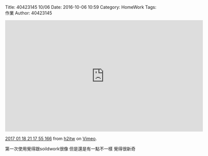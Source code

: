 Title: 40423145 10/06
Date: 2016-10-06 10:59
Category: HomeWork
Tags: 作業
Author: 40423145

<!-- PELICAN_END_SUMMARY -->



<iframe src="https://player.vimeo.com/video/199998436" width="640" height="361" frameborder="0" webkitallowfullscreen mozallowfullscreen allowfullscreen></iframe>
<p><a href="https://vimeo.com/199998436">2017 01 18 21 17 55 166</a> from <a href="https://vimeo.com/user44207163">h2itw</a> on <a href="https://vimeo.com">Vimeo</a>.</p>

第一次使用覺得跟soildwork很像 但是還是有一點不一樣 覺得很新奇